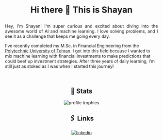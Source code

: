 # <p align="center">Hi there 👋 This is Shayan</p>
<p align="justify">
Hey, I'm Shayan! I'm super curious and excited about diving into the awesome world of AI and machine learning. I love solving problems, and I see it as a challenge that keeps me going every day.

I've recently completed my M.Sc. in Financial Engineering from the [Polytechnic University of Tehran](https://aut.ac.ir/en). I got into this field because I wanted to mix machine learning with financial investments to make predictions that could beef up investment strategies. After three years of daily learning, I’m still just as stoked as I was when I started this journey!</p></br>




<div align="center">

## 🎯 Stats
<img src="https://github-profile-trophy.vercel.app/?username=shayandavoodii&row=1&column=6&margin-h=8&theme=tokyonight&count_private=true&margin-w=15&no-frame=true&title=Stars,Followers,Commits,Repositories" alt="profile trophies" />



## 🖇️ Links
[![linkedin](https://img.shields.io/badge/LinkedIn-0077B5?style=for-the-badge&logo=LinkedIn&logoColor=white)](https://www.linkedin.com/in/shayandavoodi)

</div>

<!--
**shayandavoodii/shayandavoodii** is a ✨ _special_ ✨ repository because its `README.md` (this file) appears on your GitHub profile.
[![](https://github-readme-stats.vercel.app/api?username=shayandavoodii&show-icons=true&hide=prs&bg_color=30,dfe6e9,fa8231,fab1a0,b2bec3,00cec9,00cec9,bdc3c7,bdc3c7,issues)](https://github.com/shayandavoodii)

[![Top Langs](https://github-readme-stats.vercel.app/api/top-langs/?username=shayandavoodii&layout=compact&langs_count=10&theme=merko)](https://github.com/shayandavoodii)

Here are some ideas to get you started:

- 🔭 I’m currently working on ...
- 🌱 I’m currently learning ...
- 👯 I’m looking to collaborate on ...
- 🤔 I’m looking for help with ...
- 💬 Ask me about ...
- 📫 How to reach me: ...
- 😄 Pronouns: ...
- ⚡ Fun fact: ...
-->
